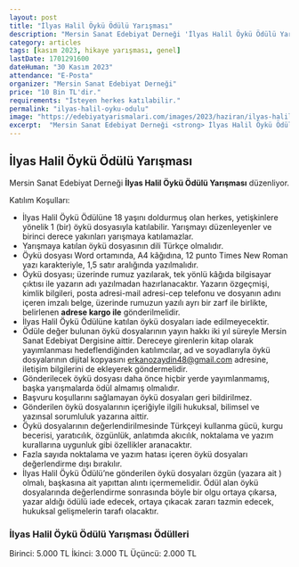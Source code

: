 ```yaml
---
layout: post
title: "İlyas Halil Öykü Ödülü Yarışması"
description: "Mersin Sanat Edebiyat Derneği 'İlyas Halil Öykü Ödülü Yarışması' düzenliyor."
category: articles
tags: [kasım 2023, hikaye yarışması, genel]
lastDate: 1701291600
dateHuman: "30 Kasım 2023"
attendance: "E-Posta"
organizer: "Mersin Sanat Edebiyat Derneği"
price: "10 Bin TL'dir."
requirements: "İsteyen herkes katılabilir."
permalink: "ilyas-halil-oyku-odulu"
image: "https://edebiyatyarismalari.com/images/2023/haziran/ilyas-halil-oyku-odulu.jpg"
excerpt:  "Mersin Sanat Edebiyat Derneği <strong> İlyas Halil Öykü Ödülü Yarışması </strong> düzenliyor."
---
```


## İlyas Halil Öykü Ödülü Yarışması
Mersin Sanat Edebiyat Derneği **İlyas Halil Öykü Ödülü Yarışması** düzenliyor.  

Katılım Koşulları:
- İlyas Halil Öykü Ödülüne 18 yaşını doldurmuş olan herkes, yetişkinlere yönelik 1 (bir) öykü dosyasıyla katılabilir. Yarışmayı düzenleyenler ve birinci derece yakınları yarışmaya katılamazlar.
- Yarışmaya katılan öykü dosyasının dili Türkçe olmalıdır.
- Öykü dosyası Word ortamında, A4 kâğıdına, 12 punto Times New Roman yazı karakteriyle, 1,5 satır aralığında yazılmalıdır.
- Öykü dosyası; üzerinde rumuz yazılarak, tek yönlü kâğıda bilgisayar çıktısı ile yazarın adı yazılmadan hazırlanacaktır. Yazarın özgeçmişi, kimlik bilgileri, posta adresi-mail adresi-cep telefonu ve dosyanın adını içeren imzalı belge, üzerinde rumuzun yazılı ayrı bir zarf ile birlikte, belirlenen **adrese kargo ile** gönderilme­lidir.
- İlyas Halil Öykü Ödülüne katılan öykü dosyaları iade edilmeyecektir.
- Ödüle değer bulunan öykü dosyalarının yayın hakkı iki yıl süreyle Mersin Sanat Edebiyat Dergisine aittir. Dereceye girenlerin kitap olarak yayımlanması hedeflendiğinden katılımcılar, ad ve soyadlarıyla öykü dosyalarının dijital kopyasını erkanozaydin48@gmail.com adresine, iletişim bilgilerini de ekleyerek göndermelidir.
- Gönderilecek öykü dosyası daha önce hiçbir yerde yayımlanmamış, başka yarışmalarda ödül alma­mış olmalıdır.
- Başvuru koşullarını sağlamayan öykü dosyaları geri bildirilmez.
- Gönderilen öykü dosyalarının içeriğiyle ilgili hukuksal, bilimsel ve yazınsal sorumluluk yazarına aittir.
- Öykü dosyalarının değerlendirilmesinde Türkçeyi kullanma gücü, kurgu becerisi, yaratıcılık, özgünlük, anlatımda akıcılık, noktalama ve yazım kurallarına uygunluk gibi özellik­ler aranacaktır.
- Fazla sayıda noktalama ve yazım hatası içeren öykü dosyaları değerlendirme dışı bırakılır.
- İlyas Halil Öykü Ödülü’ne gönderilen öykü dosyaları özgün (yazara ait ) olmalı, başkasına ait yapıttan alıntı içermemelidir. Ödül alan öykü dosyalarında değerlendirme sonrasında böyle bir olgu ortaya çıkarsa, yazar aldığı ödülü iade edecek, ortaya çıkacak zararı tazmin edecek, hukuksal gelişmelerin tarafı olacaktır.

### İlyas Halil Öykü Ödülü Yarışması Ödülleri
Birinci: 5.000 TL
İkinci: 3.000 TL
Üçüncü: 2.000 TL